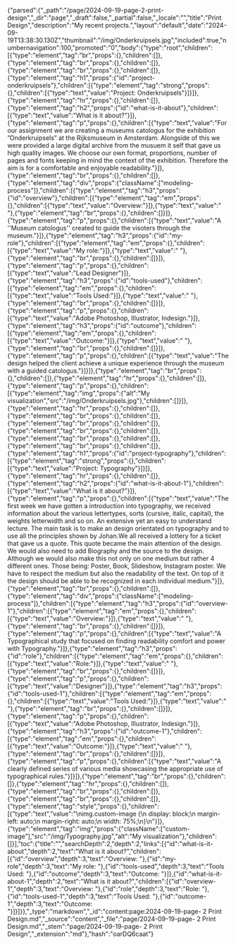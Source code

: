 {"parsed":{"_path":"/page/2024-09-19-page-2-print-design","_dir":"page","_draft":false,"_partial":false,"_locale":"","title":"Print Design","description":"My recent projects.","layout":"default","date":"2024-09-19T13:38:30.130Z","thumbnail":"/img/Onderkruipsels.jpg","included":true,"numbernavigation":100,"promoted":"0","body":{"type":"root","children":[{"type":"element","tag":"br","props":{},"children":[]},{"type":"element","tag":"br","props":{},"children":[]},{"type":"element","tag":"br","props":{},"children":[]},{"type":"element","tag":"h1","props":{"id":"project-onderkruipsels"},"children":[{"type":"element","tag":"strong","props":{},"children":[{"type":"text","value":"Project: Onderkruipsels"}]}]},{"type":"element","tag":"hr","props":{},"children":[]},{"type":"element","tag":"h2","props":{"id":"what-is-it-about"},"children":[{"type":"text","value":"What is it about?"}]},{"type":"element","tag":"p","props":{},"children":[{"type":"text","value":"For our assignment we are creating a museums catologus for the exhibition ”Onderkruipsels” at the Rijksmuseum in Amsterdam. Alongside of this we were provided a large digital archive from the musuem it self that gave us high quality images. We choose our own format, proportions, number of pages and fonts keeping in mind the context of the exhibition. Therefore the aim is for a comfortable and enjoyable readability."}]},{"type":"element","tag":"br","props":{},"children":[]},{"type":"element","tag":"div","props":{"className":["modeling-process"]},"children":[{"type":"element","tag":"h3","props":{"id":"overview"},"children":[{"type":"element","tag":"em","props":{},"children":[{"type":"text","value":"Overview:"}]},{"type":"text","value":" "},{"type":"element","tag":"br","props":{},"children":[]}]},{"type":"element","tag":"p","props":{},"children":[{"type":"text","value":"A ''Museum catologus'' created to guide the visoters through the museum."}]},{"type":"element","tag":"h3","props":{"id":"my-role"},"children":[{"type":"element","tag":"em","props":{},"children":[{"type":"text","value":"My role:"}]},{"type":"text","value":" "},{"type":"element","tag":"br","props":{},"children":[]}]},{"type":"element","tag":"p","props":{},"children":[{"type":"text","value":"Lead Designer"}]},{"type":"element","tag":"h3","props":{"id":"tools-used"},"children":[{"type":"element","tag":"em","props":{},"children":[{"type":"text","value":"Tools Used:"}]},{"type":"text","value":" "},{"type":"element","tag":"br","props":{},"children":[]}]},{"type":"element","tag":"p","props":{},"children":[{"type":"text","value":"Adobe Photoshop, Illustrator, Indesign."}]},{"type":"element","tag":"h3","props":{"id":"outcome"},"children":[{"type":"element","tag":"em","props":{},"children":[{"type":"text","value":"Outcome:"}]},{"type":"text","value":" "},{"type":"element","tag":"br","props":{},"children":[]}]},{"type":"element","tag":"p","props":{},"children":[{"type":"text","value":"The design helped the client achieve a unique experience through the museum with a guided catologus."}]}]},{"type":"element","tag":"br","props":{},"children":[]},{"type":"element","tag":"hr","props":{},"children":[]},{"type":"element","tag":"p","props":{},"children":[{"type":"element","tag":"img","props":{"alt":"My visualization","src":"/img/Onderkruipsels.jpg"},"children":[]}]},{"type":"element","tag":"hr","props":{},"children":[]},{"type":"element","tag":"br","props":{},"children":[]},{"type":"element","tag":"br","props":{},"children":[]},{"type":"element","tag":"br","props":{},"children":[]},{"type":"element","tag":"br","props":{},"children":[]},{"type":"element","tag":"br","props":{},"children":[]},{"type":"element","tag":"h1","props":{"id":"project-typography"},"children":[{"type":"element","tag":"strong","props":{},"children":[{"type":"text","value":"Project: Typography"}]}]},{"type":"element","tag":"hr","props":{},"children":[]},{"type":"element","tag":"h2","props":{"id":"what-is-it-about-1"},"children":[{"type":"text","value":"What is it about?"}]},{"type":"element","tag":"p","props":{},"children":[{"type":"text","value":"The first week we have gotten a introduction into typography, we received information about the various lettertypes, sorts (cursive, italic, capital), the weights letterwidth and so on. An extensive yet an easy to understand lecture. The main task is to make an design orientated on typography and to use all the principles shown by Johan.We all received a lottery for a ticket that gave us a quote. This quote became the main attention of the design. We would also need to add Biography and the source to the design. Although we would also make this not only on one medium but rather 4 different ones. Those being: Poster, Book, Slideshow, Instagram poster. We have to respect the medium but also the readability of the text. On top of it the design should be able to be recognized in each individual medium."}]},{"type":"element","tag":"br","props":{},"children":[]},{"type":"element","tag":"div","props":{"className":["modeling-process"]},"children":[{"type":"element","tag":"h3","props":{"id":"overview-1"},"children":[{"type":"element","tag":"em","props":{},"children":[{"type":"text","value":"Overview:"}]},{"type":"text","value":" "},{"type":"element","tag":"br","props":{},"children":[]}]},{"type":"element","tag":"p","props":{},"children":[{"type":"text","value":"A Typographical study that focused on finding readability comfort and power with Typography."}]},{"type":"element","tag":"h3","props":{"id":"role"},"children":[{"type":"element","tag":"em","props":{},"children":[{"type":"text","value":"Role:"}]},{"type":"text","value":" "},{"type":"element","tag":"br","props":{},"children":[]}]},{"type":"element","tag":"p","props":{},"children":[{"type":"text","value":"Designer"}]},{"type":"element","tag":"h3","props":{"id":"tools-used-1"},"children":[{"type":"element","tag":"em","props":{},"children":[{"type":"text","value":"Tools Used:"}]},{"type":"text","value":" "},{"type":"element","tag":"br","props":{},"children":[]}]},{"type":"element","tag":"p","props":{},"children":[{"type":"text","value":"Adobe Photoshop, Illustrator, Indesign."}]},{"type":"element","tag":"h3","props":{"id":"outcome-1"},"children":[{"type":"element","tag":"em","props":{},"children":[{"type":"text","value":"Outcome:"}]},{"type":"text","value":" "},{"type":"element","tag":"br","props":{},"children":[]}]},{"type":"element","tag":"p","props":{},"children":[{"type":"text","value":"A clearly defined series of various media showcasing the appropriate use of typographical rules."}]}]},{"type":"element","tag":"br","props":{},"children":[]},{"type":"element","tag":"hr","props":{},"children":[]},{"type":"element","tag":"br","props":{},"children":[]},{"type":"element","tag":"br","props":{},"children":[]},{"type":"element","tag":"style","props":{},"children":[{"type":"text","value":"\nimg.custom-image {\n  display: block;\n  margin-left: auto;\n  margin-right: auto;\n  width: 75%;\n}\n"}]},{"type":"element","tag":"img","props":{"className":["custom-image"],"src":"/img/Typography.jpg","alt":"My visualization"},"children":[]}],"toc":{"title":"","searchDepth":2,"depth":2,"links":[{"id":"what-is-it-about","depth":2,"text":"What is it about?","children":[{"id":"overview","depth":3,"text":"Overview: "},{"id":"my-role","depth":3,"text":"My role: "},{"id":"tools-used","depth":3,"text":"Tools Used: "},{"id":"outcome","depth":3,"text":"Outcome: "}]},{"id":"what-is-it-about-1","depth":2,"text":"What is it about?","children":[{"id":"overview-1","depth":3,"text":"Overview: "},{"id":"role","depth":3,"text":"Role: "},{"id":"tools-used-1","depth":3,"text":"Tools Used: "},{"id":"outcome-1","depth":3,"text":"Outcome: "}]}]}},"_type":"markdown","_id":"content:page:2024-09-19-page- 2 Print Design.md","_source":"content","_file":"page/2024-09-19-page- 2 Print Design.md","_stem":"page/2024-09-19-page- 2 Print Design","_extension":"md"},"hash":"oarDQ6caat"}